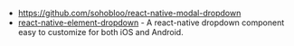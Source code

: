 - https://github.com/sohobloo/react-native-modal-dropdown
- [react-native-element-dropdown](https://github.com/hoaphantn7604/react-native-element-dropdown) - A react-native dropdown component easy to customize for both iOS and Android.
